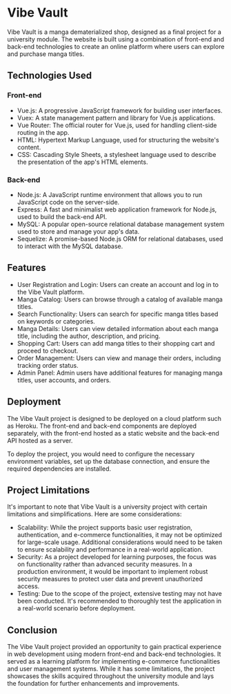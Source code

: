 # Vibe Vault

Vibe Vault is a manga dematerialized shop, designed as a final project for a university module. The website is built using a combination of front-end and back-end technologies to create an online platform where users can explore and purchase manga titles. 

## Technologies Used

### Front-end
- Vue.js: A progressive JavaScript framework for building user interfaces.
- Vuex: A state management pattern and library for Vue.js applications.
- Vue Router: The official router for Vue.js, used for handling client-side routing in the app.
- HTML: Hypertext Markup Language, used for structuring the website's content.
- CSS: Cascading Style Sheets, a stylesheet language used to describe the presentation of the app's HTML elements.

### Back-end
- Node.js: A JavaScript runtime environment that allows you to run JavaScript code on the server-side.
- Express: A fast and minimalist web application framework for Node.js, used to build the back-end API.
- MySQL: A popular open-source relational database management system used to store and manage your app's data.
- Sequelize: A promise-based Node.js ORM for relational databases, used to interact with the MySQL database.

## Features

- User Registration and Login: Users can create an account and log in to the Vibe Vault platform.
- Manga Catalog: Users can browse through a catalog of available manga titles.
- Search Functionality: Users can search for specific manga titles based on keywords or categories.
- Manga Details: Users can view detailed information about each manga title, including the author, description, and pricing.
- Shopping Cart: Users can add manga titles to their shopping cart and proceed to checkout.
- Order Management: Users can view and manage their orders, including tracking order status.
- Admin Panel: Admin users have additional features for managing manga titles, user accounts, and orders.

## Deployment

The Vibe Vault project is designed to be deployed on a cloud platform such as Heroku. The front-end and back-end components are deployed separately, with the front-end hosted as a static website and the back-end API hosted as a server.

To deploy the project, you would need to configure the necessary environment variables, set up the database connection, and ensure the required dependencies are installed.

## Project Limitations

It's important to note that Vibe Vault is a university project with certain limitations and simplifications. Here are some considerations:

- Scalability: While the project supports basic user registration, authentication, and e-commerce functionalities, it may not be optimized for large-scale usage. Additional considerations would need to be taken to ensure scalability and performance in a real-world application.
- Security: As a project developed for learning purposes, the focus was on functionality rather than advanced security measures. In a production environment, it would be important to implement robust security measures to protect user data and prevent unauthorized access.
- Testing: Due to the scope of the project, extensive testing may not have been conducted. It's recommended to thoroughly test the application in a real-world scenario before deployment.

## Conclusion

The Vibe Vault project provided an opportunity to gain practical experience in web development using modern front-end and back-end technologies. It served as a learning platform for implementing e-commerce functionalities and user management systems. While it has some limitations, the project showcases the skills acquired throughout the university module and lays the foundation for further enhancements and improvements.
